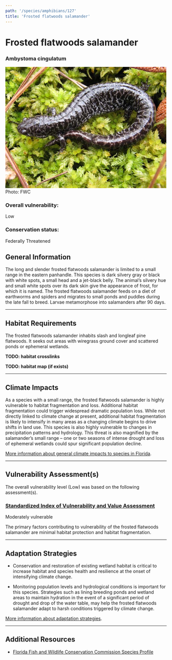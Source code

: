 ```yaml
---
path: '/species/amphibians/127'
title: 'Frosted flatwoods salamander'
---
```


# Frosted flatwoods salamander

### Ambystoma cingulatum

<div id="TopSection">

<div class="header-photo"><img src="127.jpg" alt="Photo for Frosted flatwoods salamander"/>
<figcaption>Photo: FWC</figcaption></div>

<div>

### Overall vulnerability:

<div class="vulnerability vulnerability-low">Low</div>

### Conservation status:

Federally Threatened

</div>
</div>

## General Information

The long and slender frosted flatwoods salamander is limited to a small range in the eastern panhandle.  This species is dark silvery gray or black with white spots, a small head and a jet-black belly.  The animal’s silvery hue and small white spots over its dark skin give the appearance of frost, for which it is named.  The frosted flatwoods salamander feeds on a diet of earthworms and spiders and migrates to small ponds and puddles during the late fall to breed.  Larvae metamorphose into salamanders after 90 days.

<hr />

## Habitat Requirements



The frosted flatwoods salamander inhabits slash and longleaf pine flatwoods.  It seeks out areas with wiregrass ground cover and scattered ponds or ephemeral wetlands.

**TODO: habitat crosslinks**

**TODO: habitat map (if exists)**

<hr />

## Climate Impacts

As a species with a small range, the frosted flatwoods salamander is highly vulnerable to habitat fragmentation and loss.  Additional habitat fragmentation could trigger widespread dramatic population loss.  While not directly linked to climate change at present, additional habitat fragmentation is likely to intensify in many areas as a changing climate begins to drive shifts in land use.  This species is also highly vulnerable to changes in precipitation patterns and hydrology.  This threat is also magnified by the salamander’s small range – one or two seasons of intense drought and loss of ephemeral wetlands could spur significant population decline.

[More information about general climate impacts to species in Florida](/impacts/species).



<hr />

## Vulnerability Assessment(s)

The overall vulnerability level (Low) was based on the following assessment(s).
#### 
<div class="vulnerability-header">
<h3><a href="/impacts/vulnerability/sivva/species">Standardized Index of Vulnerability and Value Assessment</a></h3>
<div class="vulnerability vulnerability-moderate">Moderately vulnerable</div>
</div> 

The primary factors contributing to vulnerability of the frosted flatwoods salamander are minimal habitat protection and habitat fragmentation.


<hr />

## Adaptation Strategies

- Conservation and restoration of existing wetland habitat is critical to increase habitat and species health and resilience at the onset of intensifying climate change.

- Monitoring population levels and hydrological conditions is important for this species.  Strategies such as lining breeding ponds and wetland areas to maintain hydration in the event of a significant period of drought and drop of the water table, may help the frosted flatwoods salamander adapt to harsh conditions triggered by climate change.

[More information about adaptation strategies](/strategies).

<hr />


## Additional Resources

- [Florida Fish and Wildlife Conservation Commission Species Profile](https://myfwc.com/wildlifehabitats/profiles/amphibians/frosted-flatwoods-salamander/)
